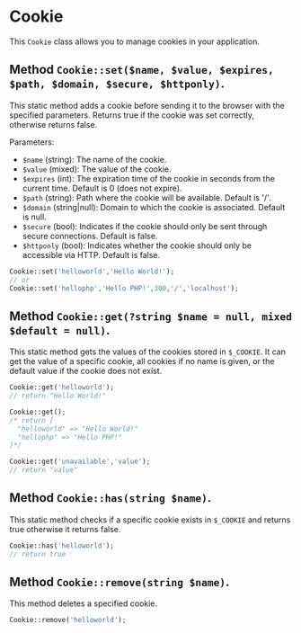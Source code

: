 # Cookie
This `Cookie` class allows you to manage cookies in your application.

## Method `Cookie::set($name, $value, $expires, $path, $domain, $secure, $httponly)`.
This static method adds a cookie before sending it to the browser with the specified parameters. Returns true if the cookie was set correctly, otherwise returns false.

Parameters:
- `$name` (string): The name of the cookie.
- `$value` (mixed): The value of the cookie.
- `$expires` (int): The expiration time of the cookie in seconds from the current time. Default is 0 (does not expire).
- `$path` (string): Path where the cookie will be available. Default is '/'.
- `$domain` (string|null): Domain to which the cookie is associated. Default is null.
- `$secure` (bool): Indicates if the cookie should only be sent through secure connections. Default is false.
- `$httponly` (bool): Indicates whether the cookie should only be accessible via HTTP. Default is false.
```php
Cookie::set('helloworld','Hello World!');
// or
Cookie::set('hellophp','Hello PHP!',300,'/','localhost');
```

## Method `Cookie::get(?string $name = null, mixed $default = null)`.
This static method gets the values of the cookies stored in `$_COOKIE`. It can get the value of a specific cookie, all cookies if no name is given, or the default value if the cookie does not exist.
```php
Cookie::get('helloworld');
// return "Hello World!"

Cookie::get();
/* return [
  "helloworld" => "Hello World!"
  "hellophp" => "Hello PHP!"
]*/ 

Cookie::get('unavailable','value');
// return "value"
```

## Method `Cookie::has(string $name)`.
This static method checks if a specific cookie exists in `$_COOKIE` and returns true otherwise it returns false.
```php
Cookie::has('helloworld');
// return true
```

## Method `Cookie::remove(string $name)`.
 This method deletes a specified cookie.

```php
Cookie::remove('helloworld');
```